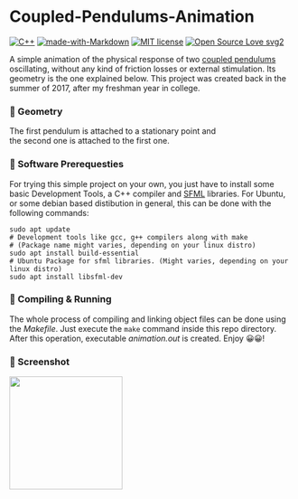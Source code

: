 # Coupled-Pendulums-Animation
[![C++](https://img.shields.io/badge/Implementation-C++-pink.svg)](https://www.oracle.com/java/technologies/javase-jdk11-downloads.html)
[![made-with-Markdown](https://img.shields.io/badge/Made%20with-Markdown-1f425f.svg)](http://commonmark.org)
[![MIT license](https://img.shields.io/badge/License-MIT-blue.svg)](https://github.com/john98nf/Eir-Appathon-NTUA/blob/master/LICENSE)
[![Open Source Love svg2](https://badges.frapsoft.com/os/v2/open-source.svg?v=103)](https://github.com/ellerbrock/open-source-badges/)

A simple animation of the physical response of two [coupled pendulums](https://en.wikipedia.org/wiki/Double_pendulum) oscillating, without any kind of friction losses or external stimulation. Its geometry is the one explained below. This project was created back in the summer of 2017, after my freshman year in college. 

### 📌 Geometry

The first pendulum is attached to a stationary point and \
the second one is attached to the first one.

### 📌 Software Prerequesties

For trying this simple project on your own, you just have to install some basic Development Tools, a C++ compiler and [SFML](https://www.sfml-dev.org/) libraries. For Ubuntu, or some debian based distibution in general, this can be done with the following commands:

```
sudo apt update
# Development tools like gcc, g++ compilers along with make 
# (Package name might varies, depending on your linux distro)
sudo apt install build-essential
# Ubuntu Package for sfml libraries. (Might varies, depending on your linux distro)
sudo apt install libsfml-dev
```

### 📌 Compiling & Running

The whole process of compiling and linking object files can be done using the *Makefile*. Just execute the ```make``` command inside this repo directory. After this operation, executable *animation.out* is created. Enjoy 😀😀!

### 📌 Screenshot

<img src="https://user-images.githubusercontent.com/45902117/59146802-653ffe00-89fb-11e9-9321-39f53aa24f54.png" width="200" height="200" />

